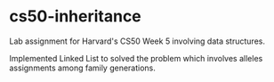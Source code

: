# cs50-inheritance
Lab assignment for Harvard's CS50 Week 5 involving data structures.

Implemented Linked List to solved the problem which involves alleles assignments among family generations.